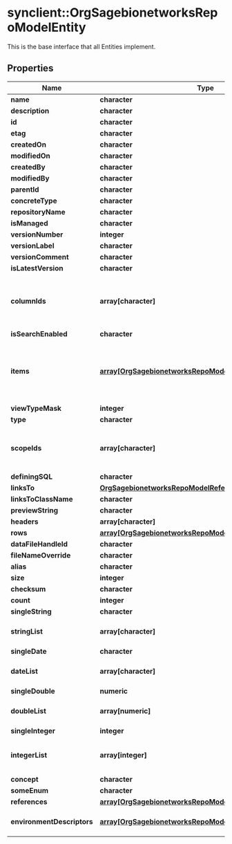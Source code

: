 # synclient::OrgSagebionetworksRepoModelEntity

This is the base interface that all Entities implement.

## Properties
Name | Type | Description | Notes
------------ | ------------- | ------------- | -------------
**name** | **character** |  | [optional] 
**description** | **character** |  | [optional] 
**id** | **character** |  | [optional] 
**etag** | **character** |  | [optional] 
**createdOn** | **character** |  | [optional] 
**modifiedOn** | **character** |  | [optional] 
**createdBy** | **character** |  | [optional] 
**modifiedBy** | **character** |  | [optional] 
**parentId** | **character** |  | [optional] 
**concreteType** | **character** |  | [optional] 
**repositoryName** | **character** |  | [optional] 
**isManaged** | **character** |  | [optional] 
**versionNumber** | **integer** |  | [optional] 
**versionLabel** | **character** |  | [optional] 
**versionComment** | **character** |  | [optional] 
**isLatestVersion** | **character** |  | [optional] 
**columnIds** | **array[character]** | The list of ColumnModel IDs that define the schema of the object. | [optional] 
**isSearchEnabled** | **character** |  | [optional] 
**items** | [**array[OrgSagebionetworksRepoModelEntityRef]**](org.sagebionetworks.repo.model.EntityRef.md) | The flat list of file entity references that define this dataset.  Limit: 30K items. | [optional] 
**viewTypeMask** | **integer** |  | [optional] 
**type** | **character** |  | [optional] 
**scopeIds** | **array[character]** | The list of container ids that define the scope of this view. | [optional] 
**definingSQL** | **character** |  | [optional] 
**linksTo** | [**OrgSagebionetworksRepoModelReference**](org.sagebionetworks.repo.model.Reference.md) |  | [optional] 
**linksToClassName** | **character** |  | [optional] 
**previewString** | **character** |  | [optional] 
**headers** | **array[character]** |  | [optional] 
**rows** | [**array[OrgSagebionetworksRepoModelRow]**](org.sagebionetworks.repo.model.Row.md) |  | [optional] 
**dataFileHandleId** | **character** |  | [optional] 
**fileNameOverride** | **character** |  | [optional] 
**alias** | **character** |  | [optional] 
**size** | **integer** |  | [optional] 
**checksum** | **character** |  | [optional] 
**count** | **integer** |  | [optional] 
**singleString** | **character** |  | [optional] 
**stringList** | **array[character]** | This is an example of a list of strings | [optional] 
**singleDate** | **character** |  | [optional] 
**dateList** | **array[character]** | This is an example of a list of dates | [optional] 
**singleDouble** | **numeric** |  | [optional] 
**doubleList** | **array[numeric]** | This is an example of a double list | [optional] 
**singleInteger** | **integer** |  | [optional] 
**integerList** | **array[integer]** | This is an example of an Integer List. | [optional] 
**concept** | **character** |  | [optional] 
**someEnum** | **character** |  | [optional] 
**references** | [**array[OrgSagebionetworksRepoModelReference]**](org.sagebionetworks.repo.model.Reference.md) | References | [optional] 
**environmentDescriptors** | [**array[OrgSagebionetworksRepoModelEnvironmentDescriptor]**](org.sagebionetworks.repo.model.EnvironmentDescriptor.md) | The list of environment descriptors | [optional] 


